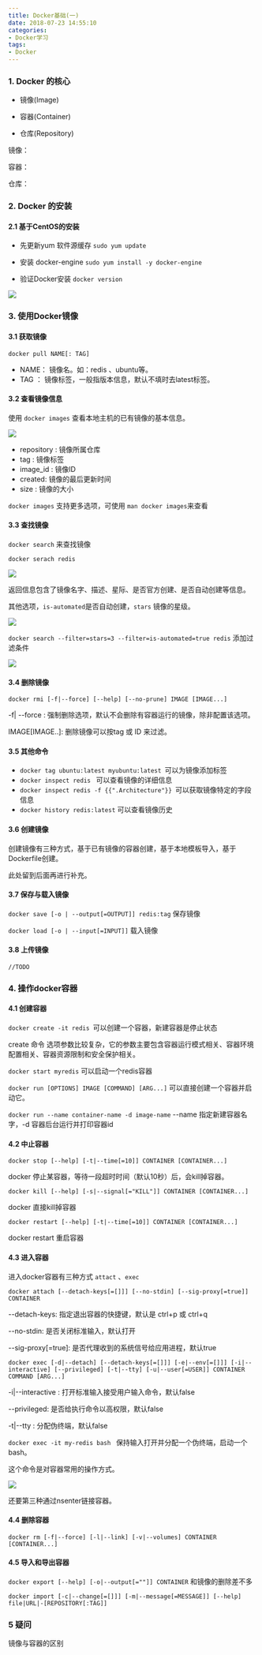 ```yaml
---
title: Docker基础(一)
date: 2018-07-23 14:55:10
categories:
- Docker学习
tags:
- Docker
---
```


### 1. Docker 的核心

  + 镜像(Image)
  
  + 容器(Container)
  
  + 仓库(Repository)
  
  镜像：
  
  容器：
  
  仓库：
  
### 2. Docker 的安装

#### 2.1 基于CentOS的安装

  + 先更新yum 软件源缓存 `sudo yum update `
  
  + 安装 docker-engine `sudo yum install -y docker-engine`
  
  + 验证Docker安装 `docker version`
  
  ![](http://pbsg2r9io.bkt.clouddn.com/18-7-23/74528464.jpg)
  

### 3. 使用Docker镜像

#### 3.1 获取镜像 
  
  `docker pull NAME[: TAG]`  
  
  + NAME： 镜像名。如：redis 、ubuntu等。
  + TAG ： 镜像标签，一般指版本信息，默认不填时去latest标签。

#### 3.2 查看镜像信息

  使用 `docker images` 查看本地主机的已有镜像的基本信息。
  
  ![](http://pbsg2r9io.bkt.clouddn.com/18-7-23/58994961.jpg)  
  
  + repository : 镜像所属仓库
  + tag :   镜像标签
  + image_id : 镜像ID
  + created: 镜像的最后更新时间
  + size : 镜像的大小
  
  `docker images` 支持更多选项，可使用 `man docker images`来查看

#### 3.3 查找镜像

  `docker search` 来查找镜像
  
  `docker serach redis`
  
  ![](http://pbsg2r9io.bkt.clouddn.com/18-7-23/33413710.jpg)
  
  返回信息包含了镜像名字、描述、星际、是否官方创建、是否自动创建等信息。

  其他选项，`is-automated`是否自动创建，`stars` 镜像的星级。
  
  ![](http://pbsg2r9io.bkt.clouddn.com/18-7-23/17399743.jpg)
  
  `docker search --filter=stars=3 --filter=is-automated=true redis` 添加过滤条件
  
  ![](http://pbsg2r9io.bkt.clouddn.com/18-7-23/16545980.jpg)
  
#### 3.4 删除镜像

  `docker rmi [-f|--force] [--help] [--no-prune] IMAGE [IMAGE...] `
  
  -f| --force : 强制删除选项，默认不会删除有容器运行的镜像，除非配置该选项。
  
  IMAGE[IMAGE..]: 删除镜像可以按tag 或 ID 来过滤。
  

#### 3.5 其他命令

  + `docker tag ubuntu:latest myubuntu:latest `可以为镜像添加标签
  + `docker inspect redis ` 可以查看镜像的详细信息
  + `docker inspect redis -f {{".Architecture"}} `可以获取镜像特定的字段信息
  + `docker history redis:latest` 可以查看镜像历史

#### 3.6 创建镜像

  创建镜像有三种方式，基于已有镜像的容器创建，基于本地模板导入，基于Dockerfile创建。
  
  此处留到后面再进行补充。    

#### 3.7 保存与载入镜像

  `docker save [-o | --output[=OUTPUT]] redis:tag` 保存镜像
  
  `docker load [-o | --input[=INPUT]]` 载入镜像

#### 3.8 上传镜像

  `//TODO`    
  
### 4. 操作docker容器

#### 4.1 创建容器

  `docker create -it redis `可以创建一个容器，新建容器是停止状态
  
  create 命令 选项参数比较复杂，它的参数主要包含容器运行模式相关、容器环境配置相关、容器资源限制和安全保护相关。
  
  `docker start myredis` 可以启动一个redis容器
  
  `docker run [OPTIONS] IMAGE [COMMAND] [ARG...]` 可以直接创建一个容器并启动它。
  
  `docker run --name container-name -d image-name` --name 指定新建容器名字，-d 容器后台运行并打印容器id

#### 4.2 中止容器

  `docker stop [--help] [-t|--time[=10]] CONTAINER [CONTAINER...]`
  
  docker 停止某容器，等待一段超时时间（默认10秒）后，会kill掉容器。
  
  `docker kill [--help] [-s|--signal[="KILL"]] CONTAINER [CONTAINER...]`
  
  docker 直接kill掉容器
  
  `docker restart [--help] [-t|--time[=10]] CONTAINER [CONTAINER...]`
  
  docker restart 重启容器

#### 4.3 进入容器

  进入docker容器有三种方式 `attact` 、`exec`
  
  `docker attach [--detach-keys[=[]]] [--no-stdin] [--sig-proxy[=true]] CONTAINER`
  
  --detach-keys: 指定退出容器的快捷键，默认是 ctrl+p 或 ctrl+q
  
  --no-stdin: 是否关闭标准输入，默认打开
  
  --sig-proxy[=true]: 是否代理收到的系统信号给应用进程，默认true
  
  `docker exec [-d|--detach] [--detach-keys[=[]]] [-e|--env[=[]]] [-i|--interactive] [--privileged] [-t|--tty] [-u|--user[=USER]] CONTAINER COMMAND [ARG...]`
  
  -i|--interactive : 打开标准输入接受用户输入命令，默认false
  
  --privileged: 是否给执行命令以高权限，默认false
  
  -t|--tty : 分配伪终端，默认false
  
  `docker exec -it my-redis bash ` 保持输入打开并分配一个伪终端，启动一个bash。
  
  这个命令是对容器常用的操作方式。
  
  ![](http://pbsg2r9io.bkt.clouddn.com/18-7-23/91821147.jpg)
  
  还要第三种通过nsenter链接容器。

#### 4.4 删除容器  
  
  `docker rm [-f|--force] [-l|--link] [-v|--volumes] CONTAINER [CONTAINER...]`
  
#### 4.5 导入和导出容器

  `docker export [--help] [-o|--output[=""]] CONTAINER`  和镜像的删除差不多
  
  `docker import [-c|--change[=[]]] [-m|--message[=MESSAGE]] [--help] file|URL|-[REPOSITORY[:TAG]]`
  
### 5 疑问

  镜像与容器的区别    
